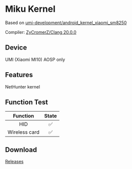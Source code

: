 # Miku Kernel

Based on [umi-development/android_kernel_xiaomi_sm8250](https://github.com/umi-development/android_kernel_xiaomi_sm8250)

Compiler: [ZyCromerZ/Clang 20.0.0](https://github.com/ZyCromerZ/Clang)

## Device

UMI (Xiaomi MI10) AOSP only

## Features

NetHunter kernel

## Function Test

| Function      | State |
|:-------------:|:-----:|
| HID           | ✅    |
| Wireless card | ✅    | 

## Download

[Releases](https://github.com/Yttehs-HDX/kernel-umi-lineage/releases)
